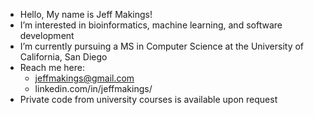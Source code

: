 - Hello, My name is Jeff Makings! 
- I’m interested in bioinformatics, machine learning, and software development
- I’m currently pursuing a MS in Computer Science at the University of California, San Diego
- Reach me here: 
  - jeffmakings@gmail.com
  - linkedin.com/in/jeffmakings/
- Private code from university courses is available upon request
